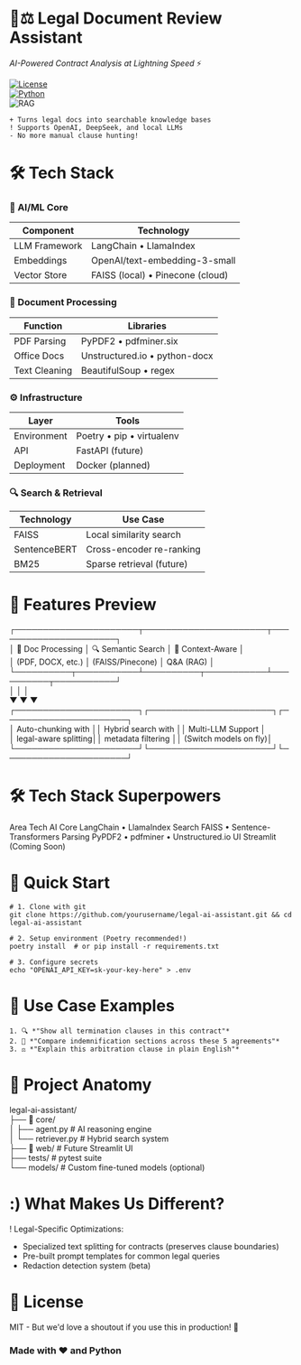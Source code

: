 # 🧑⚖️ Legal Document Review Assistant  
*AI-Powered Contract Analysis at Lightning Speed* ⚡  

[![License](https://img.shields.io/badge/License-MIT-green?style=for-the-badge)](https://opensource.org/licenses/MIT)  
[![Python](https://img.shields.io/badge/Python-3.8+-blue?style=for-the-badge&logo=python)](https://www.python.org/)  
![RAG](https://img.shields.io/badge/Architecture-RAG-ff69b4?style=for-the-badge)  

```
+ Turns legal docs into searchable knowledge bases  
! Supports OpenAI, DeepSeek, and local LLMs  
- No more manual clause hunting!
```
# 🛠️ Tech Stack

### 🤖 AI/ML Core
| Component       | Technology                          |
|-----------------|-------------------------------------|
| LLM Framework   | LangChain • LlamaIndex              |
| Embeddings      | OpenAI/text-embedding-3-small       |
| Vector Store    | FAISS (local) • Pinecone (cloud)    |

### 📄 Document Processing
| Function        | Libraries                           |
|-----------------|-------------------------------------|
| PDF Parsing     | PyPDF2 • pdfminer.six              |
| Office Docs     | Unstructured.io • python-docx       |
| Text Cleaning   | BeautifulSoup • regex               |

### ⚙️ Infrastructure
| Layer           | Tools                               |
|-----------------|-------------------------------------|
| Environment     | Poetry • pip • virtualenv           |
| API             | FastAPI (future)                    |
| Deployment      | Docker (planned)                    |

### 🔍 Search & Retrieval
| Technology      | Use Case                            |
|-----------------|-------------------------------------|
| FAISS           | Local similarity search             |
| SentenceBERT    | Cross-encoder re-ranking            |
| BM25            | Sparse retrieval (future)           |

# 🌟 Features Preview
┌──────────────────────┬──────────────────────┬──────────────────────┐  
│   📄 Doc Processing  │   🔍 Semantic Search │   💬 Context-Aware   │  
│  (PDF, DOCX, etc.)   │  (FAISS/Pinecone)    │    Q&A (RAG)        │  
└──────────┬───────────┴──────────┬───────────┴──────────┬───────────┘  
           │                      │                      │  
           ▼                      ▼                      ▼  
┌──────────────────────┐┌──────────────────────┐┌──────────────────────┐  
│  Auto-chunking with  ││  Hybrid search with  ││  Multi-LLM Support   │  
│ legal-aware splitting││ metadata filtering   ││ (Switch models on fly)│  
└──────────────────────┘└──────────────────────┘└──────────────────────┘  
# 🛠️ Tech Stack Superpowers
Area	Tech
AI Core	LangChain • LlamaIndex
Search	FAISS • Sentence-Transformers
Parsing	PyPDF2 • pdfminer • Unstructured.io
UI	Streamlit (Coming Soon)
# 🚀 Quick Start
```
# 1. Clone with git  
git clone https://github.com/yourusername/legal-ai-assistant.git && cd legal-ai-assistant  

# 2. Setup environment (Poetry recommended!)  
poetry install  # or pip install -r requirements.txt  

# 3. Configure secrets  
echo "OPENAI_API_KEY=sk-your-key-here" > .env  
```
# 🎯 Use Case Examples
```
1. 🔍 *"Show all termination clauses in this contract"*  
2. 📑 *"Compare indemnification sections across these 5 agreements"*  
3. ⚖️ *"Explain this arbitration clause in plain English"*
```
# 📂 Project Anatomy
legal-ai-assistant/  
├── 📁 core/  
│   ├── agent.py       # AI reasoning engine  
│   └── retriever.py   # Hybrid search system  
├── 📁 web/            # Future Streamlit UI  
├── tests/             # pytest suite  
└── models/            # Custom fine-tuned models (optional)  
# :) What Makes Us Different?
! Legal-Specific Optimizations:  
+ Specialized text splitting for contracts (preserves clause boundaries)  
+ Pre-built prompt templates for common legal queries  
+ Redaction detection system (beta)
  
# 📜 License
MIT - But we'd love a shoutout if you use this in production! 🚀

### Made with ❤️ and Python
